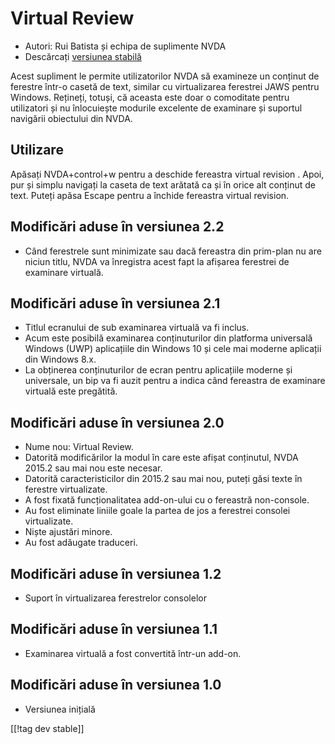 # Virtual Review #

* Autori: Rui Batista și echipa de suplimente NVDA
* Descărcați [versiunea stabilă][1]

Acest supliment le permite utilizatorilor NVDA să examineze un conținut de
ferestre într-o casetă de text, similar cu virtualizarea ferestrei JAWS
pentru Windows. Rețineți, totuși, că aceasta este doar o comoditate pentru
utilizatori și nu înlocuiește modurile excelente de examinare și suportul
navigării obiectului din NVDA.

## Utilizare ##

Apăsați NVDA+control+w pentru a deschide fereastra virtual revision . Apoi,
pur și simplu navigați la caseta de text arătată ca și în orice alt conținut
de text. Puteți apăsa Escape pentru a închide fereastra virtual revision.

## Modificări aduse în versiunea 2.2

* Când ferestrele sunt minimizate sau dacă fereastra din prim-plan nu are
  niciun titlu, NVDA va înregistra acest fapt la afișarea ferestrei de
  examinare virtuală.

## Modificări aduse în versiunea 2.1

* Titlul ecranului de sub examinarea virtuală va fi inclus.
* Acum este posibilă examinarea conținuturilor din platforma universală
  Windows (UWP) aplicațiile din Windows 10 și cele mai moderne aplicații din
  Windows 8.x.
* La obținerea conținuturilor de ecran pentru aplicațiile moderne și
  universale, un bip va fi auzit pentru a indica când fereastra de examinare
  virtuală este pregătită.

## Modificări aduse în versiunea 2.0

* Nume nou: Virtual Review.
* Datorită modificărilor la modul în care este afișat conținutul, NVDA
  2015.2 sau mai nou este necesar.
* Datorită caracteristicilor din 2015.2 sau mai nou, puteți găsi texte în
  ferestre virtualizate.
* A fost fixată funcționalitatea add-on-ului cu o fereastră non-console.
* Au fost eliminate liniile goale la partea de jos a ferestrei consolei
  virtualizate.
* Niște ajustări minore.
* Au fost adăugate traduceri.

## Modificări aduse în versiunea 1.2

* Suport în virtualizarea ferestrelor consolelor

## Modificări aduse în versiunea 1.1

* Examinarea virtuală a fost convertită într-un add-on.

## Modificări aduse în versiunea 1.0

* Versiunea inițială

[[!tag dev stable]]

[1]: https://github.com/ruifontes/virtualReview/releases/download/2023.03/virtualRevision-2023.03.nvda-addon
